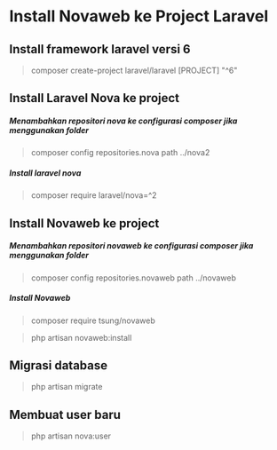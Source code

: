 # Install Novaweb ke Project Laravel

## Install framework laravel versi 6
>composer create-project laravel/laravel [PROJECT] "^6"

## Install Laravel Nova ke project
##### Menambahkan repositori nova ke configurasi composer jika menggunakan folder
>composer config repositories.nova path ../nova2
##### Install laravel nova
>composer require laravel/nova=^2

## Install Novaweb ke project
##### Menambahkan repositori novaweb ke configurasi composer jika menggunakan folder
>composer config repositories.novaweb path ../novaweb
##### Install Novaweb
>composer require tsung/novaweb

>php artisan novaweb:install

## Migrasi database
>php artisan migrate

## Membuat user baru
>php artisan nova:user

